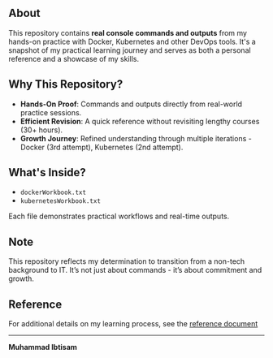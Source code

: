 ## About  
This repository contains **real console commands and outputs** from my hands-on practice with Docker, Kubernetes and other DevOps tools. It's a snapshot of my practical learning journey and serves as both a personal reference and a showcase of my skills.  

## Why This Repository?  
- **Hands-On Proof**: Commands and outputs directly from real-world practice sessions.  
- **Efficient Revision**: A quick reference without revisiting lengthy courses (30+ hours).  
- **Growth Journey**: Refined understanding through multiple iterations - Docker (3rd attempt), Kubernetes (2nd attempt).  

## What's Inside?  
- `dockerWorkbook.txt`  
- `kubernetesWorkbook.txt`  

Each file demonstrates practical workflows and real-time outputs.  

## Note  
This repository reflects my determination to transition from a non-tech background to IT. It’s not just about commands - it’s about commitment and growth. 

## Reference  
For additional details on my learning process, see the [reference document](https://docs.google.com/document/d/1Off4JKP9inClZmHrigAjfO3VnLMBmD8K3ebfpvVdy1I/edit?usp=sharing)

---

**Muhammad Ibtisam**
